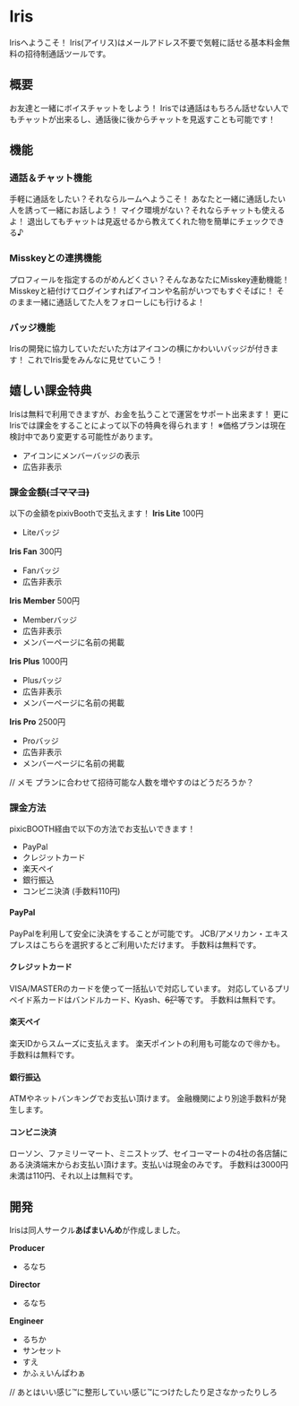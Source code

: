﻿# Iris
Irisへようこそ！
Iris(アイリス)はメールアドレス不要で気軽に話せる基本料金無料の招待制通話ツールです。

## 概要
お友達と一緒にボイスチャットをしよう！
Irisでは通話はもちろん話せない人でもチャットが出来るし、通話後に後からチャットを見返すことも可能です！

## 機能
### 通話＆チャット機能
手軽に通話をしたい？それならルームへようこそ！
あなたと一緒に通話したい人を誘って一緒にお話しよう！
マイク環境がない？それならチャットも使えるよ！
退出してもチャットは見返せるから教えてくれた物を簡単にチェックできる♪

### Misskeyとの連携機能
プロフィールを指定するのがめんどくさい？そんなあなたにMisskey連動機能！
Misskeyと紐付けてログインすればアイコンや名前がいつでもすぐそばに！
そのまま一緒に通話してた人をフォローしにも行けるよ！

### バッジ機能
Irisの開発に協力していただいた方はアイコンの横にかわいいバッジが付きます！
これでIris愛をみんなに見せていこう！

## 嬉しい課金特典
Irisは無料で利用できますが、お金を払うことで運営をサポート出来ます！
更にIrisでは課金をすることによって以下の特典を得られます！
※価格プランは現在検討中であり変更する可能性があります。
 - アイコンにメンバーバッジの表示
 - 広告非表示

### 課金金額~~(ゴママヨ)~~
以下の金額をpixivBoothで支払えます！
**Iris Lite** 100円
 - Liteバッジ

**Iris Fan** 300円
 - Fanバッジ
 - 広告非表示

**Iris Member** 500円
 - Memberバッジ
 - 広告非表示
 - メンバーページに名前の掲載

**Iris Plus** 1000円
 - Plusバッジ
 - 広告非表示
 - メンバーページに名前の掲載

**Iris Pro** 2500円
 - Proバッジ
 - 広告非表示
 - メンバーページに名前の掲載

// メモ
プランに合わせて招待可能な人数を増やすのはどうだろうか？

### 課金方法
pixicBOOTH経由で以下の方法でお支払いできます！
 - PayPal
 - クレジットカード
 - 楽天ペイ
 - 銀行振込
 - コンビニ決済 (手数料110円)

#### PayPal
PayPalを利用して安全に決済をすることが可能です。
JCB/アメリカン・エキスプレスはこちらを選択するとご利用いただけます。
手数料は無料です。

#### クレジットカード
VISA/MASTERのカードを使って一括払いで対応しています。
対応しているプリペイド系カードはバンドルカード、Kyash、~~6㌘~~等です。
手数料は無料です。

#### 楽天ペイ
楽天IDからスムーズに支払えます。
楽天ポイントの利用も可能なので🉐かも。
手数料は無料です。

#### 銀行振込
ATMやネットバンキングでお支払い頂けます。
金融機関により別途手数料が発生します。

#### コンビニ決済
ローソン、ファミリーマート、ミニストップ、セイコーマートの4社の各店舗にある決済端末からお支払い頂けます。支払いは現金のみです。
手数料は3000円未満は110円、それ以上は無料です。


## 開発
Irisは同人サークル**あばまいんめ**が作成しました。

**Producer**
 - るなち

**Director**
 - るなち

**Engineer**
 - るちか
 - サンセット
 - すえ
 - かふぇいんぱわぁ

// あとはいい感じ™に整形していい感じ™につけたしたり足さなかったりしろ
